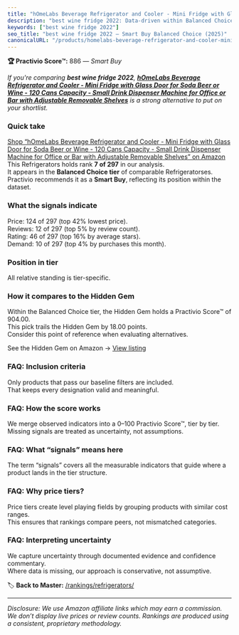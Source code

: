 ```yaml
---
title: "hOmeLabs Beverage Refrigerator and Cooler - Mini Fridge with Glass Door for Soda Beer or Wine - 120 Cans Capacity - Small Drink Dispenser Machine for Office or Bar with Adjustable Removable Shelves"
description: "best wine fridge 2022: Data-driven within Balanced Choice ranking using the Practivio Score™. Positioned by quality, value, demand, findability, momentum."
keywords: ["best wine fridge 2022"]
seo_title: "best wine fridge 2022 — Smart Buy Balanced Choice (2025)"
canonicalURL: "/products/homelabs-beverage-refrigerator-and-cooler-mini-fridge-with-glass-door-for-soda-beer-or-wine-120-cans-capacity-small-drink-dispenser-machine-for-office-or-bar-with-adjustable-removable-shelves-B0786TJC33/"
---
```


**🏆 Practivio Score™:** 886 — _Smart Buy_


*If you're comparing **best wine fridge 2022**, **[hOmeLabs Beverage Refrigerator and Cooler - Mini Fridge with Glass Door for Soda Beer or Wine - 120 Cans Capacity - Small Drink Dispenser Machine for Office or Bar with Adjustable Removable Shelves](https://www.amazon.com/dp/B0786TJC33?tag=practivio-20)** is a strong alternative to put on your shortlist.*
### Quick take
[Shop “hOmeLabs Beverage Refrigerator and Cooler - Mini Fridge with Glass Door for Soda Beer or Wine - 120 Cans Capacity - Small Drink Dispenser Machine for Office or Bar with Adjustable Removable Shelves” on Amazon](https://www.amazon.com/dp/B0786TJC33?tag=practivio-20)
This Refrigerators holds rank **7 of 297** in our analysis.  
It appears in the **Balanced Choice tier** of comparable Refrigeratorses.  
Practivio recommends it as a **Smart Buy**, reflecting its position within the dataset.

### What the signals indicate
Price: 124 of 297 (top 42% lowest price).  
Reviews: 12 of 297 (top 5% by review count).  
Rating: 46 of 297 (top 16% by average stars).  
Demand: 10 of 297 (top 4% by purchases this month).

### Position in tier
All relative standing is tier-specific.

### How it compares to the Hidden Gem
Within the Balanced Choice tier, the Hidden Gem holds a Practivio Score™ of 904.00.  
This pick trails the Hidden Gem by 18.00 points.  
Consider this point of reference when evaluating alternatives.  

See the Hidden Gem on Amazon → [View listing](https://www.amazon.com/dp/B01N9RPCT5?tag=practivio-20)

### FAQ: Inclusion criteria
Only products that pass our baseline filters are included.  
That keeps every designation valid and meaningful.

### FAQ: How the score works
We merge observed indicators into a 0–100 Practivio Score™, tier by tier.  
Missing signals are treated as uncertainty, not assumptions.

### FAQ: What “signals” means here
The term “signals” covers all the measurable indicators that guide where a product lands in the tier structure.

### FAQ: Why price tiers?
Price tiers create level playing fields by grouping products with similar cost ranges.  
This ensures that rankings compare peers, not mismatched categories.

### FAQ: Interpreting uncertainty
We capture uncertainty through documented evidence and confidence commentary.  
Where data is missing, our approach is conservative, not assumptive.


🏷️ **Back to Master:** [/rankings/refrigerators/](/rankings/refrigerators/)

---
_Disclosure: We use Amazon affiliate links which may earn a commission. We don’t display live prices or review counts. Rankings are produced using a consistent, proprietary methodology._
